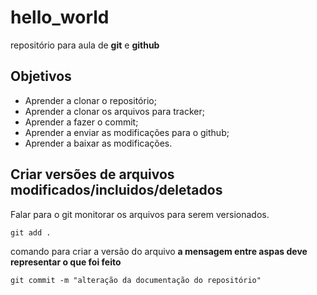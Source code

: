 # hello_world
repositório para aula de **git** e **github**

## Objetivos

* Aprender a clonar o repositório;
* Aprender a clonar os arquivos para tracker;
* Aprender a fazer o commit;
* Aprender a enviar as modificações para o github;
* Aprender a baixar as modificações.

## Criar versões de arquivos modificados/incluidos/deletados

Falar para o git monitorar os arquivos para serem versionados.

```git
git add . 
```

comando para criar a versão do arquivo **a mensagem entre aspas deve representar o que foi feito**

```git
git commit -m "alteração da documentação do repositório" 
```
